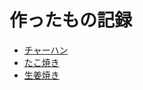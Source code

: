 # 作ったもの記録

- [チャーハン](/recipes/チャーハン)
- [たこ焼き](/recipes/%E3%81%9F%E3%81%93%E7%84%BC%E3%81%8D-takoyaki)
- [生姜焼き](/recipes/生姜焼き)
